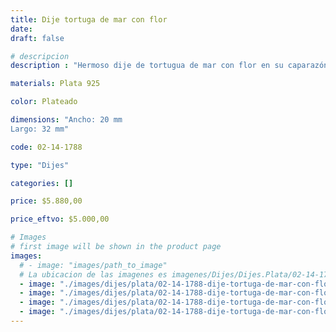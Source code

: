 ```yaml
---
title: Dije tortuga de mar con flor
date: 
draft: false

# descripcion
description : "Hermoso dije de tortugua de mar con flor en su caparazón. Terminación detallada. Significado: la tortuga es un símbolo de salud y longevidad."

materials: Plata 925

color: Plateado

dimensions: "Ancho: 20 mm 
Largo: 32 mm"

code: 02-14-1788

type: "Dijes"

categories: []

price: $5.880,00

price_eftvo: $5.000,00

# Images
# first image will be shown in the product page
images:
  # - image: "images/path_to_image"
  # La ubicacion de las imagenes es imagenes/Dijes/Dijes.Plata/02-14-1788-dije-tortuga-de-mar-con-flor
  - image: "./images/dijes/plata/02-14-1788-dije-tortuga-de-mar-con-flor_a.jpg"
  - image: "./images/dijes/plata/02-14-1788-dije-tortuga-de-mar-con-flor_b.jpg"
  - image: "./images/dijes/plata/02-14-1788-dije-tortuga-de-mar-con-flor_c.jpg"
  - image: "./images/dijes/plata/02-14-1788-dije-tortuga-de-mar-con-flor_d.jpg"
---
```

